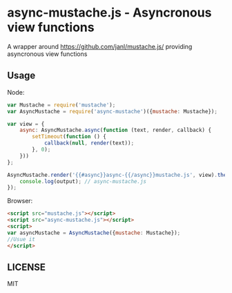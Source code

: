 # async-mustache.js - Asyncronous view functions


A wrapper around https://github.com/janl/mustache.js/ providing asyncronous view functions

## Usage

Node:

```javascript
var Mustache = require('mustache');
var AsyncMustache = require('async-mustache')({mustache: Mustache});

var view = {
	async: AsyncMustache.async(function (text, render, callback) {
		setTimeout(function () {
			callback(null, render(text));
		}, 0);
	}))
};

AsyncMustache.render('{{#async}}async-{{/async}}mustache.js', view).then(function (output) {
	console.log(output); // async-mustache.js
});
```

Browser: 

```html
<script src="mustache.js"></script>
<script src="async-mustache.js"></script>
<script>
var asyncMustache = AsyncMustache({mustache: Mustache});
//Usue it
</script>
```

## LICENSE

MIT

